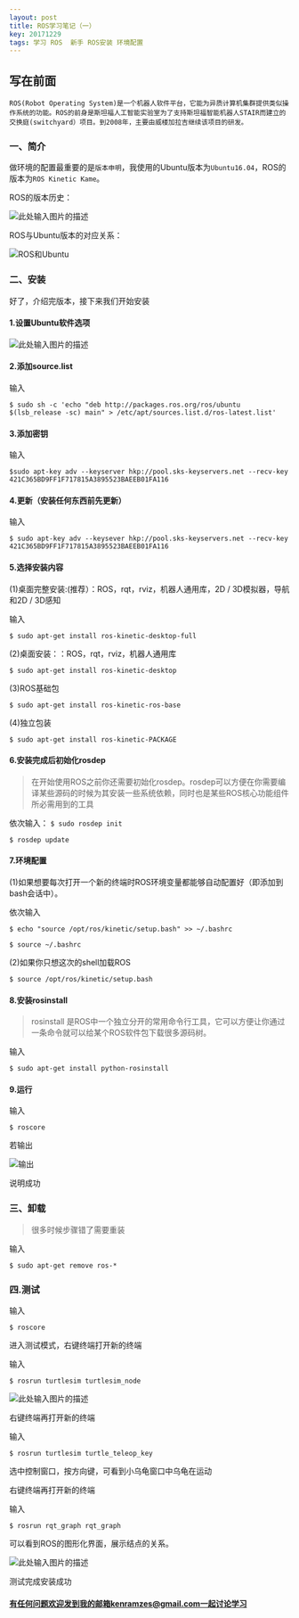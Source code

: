 ```yaml
---
layout: post
title: ROS学习笔记（一）
key: 20171229
tags: 学习 ROS  新手 ROS安装 环境配置
---
```

写在前面
------
    ROS(Robot Operating System)是一个机器人软件平台，它能为异质计算机集群提供类似操作系统的功能。ROS的前身是斯坦福人工智能实验室为了支持斯坦福智能机器人STAIR而建立的交换庭(switchyard）项目。到2008年，主要由威楼加拉吉继续该项目的研发。
### 一、简介

做环境的配置最重要的是`版本申明`，我使用的Ubuntu版本为`Ubuntu16.04`，ROS的版本为`ROS Kinetic Kame`。

ROS的版本历史：

![此处输入图片的描述][2]

ROS与Ubuntu版本的对应关系：

![ROS和Ubuntu][3]

### 二、安装

好了，介绍完版本，接下来我们开始安装


#### 1.设置Ubuntu软件选项

![此处输入图片的描述][4]

#### 2.添加source.list

输入

`$ sudo sh -c 'echo "deb http://packages.ros.org/ros/ubuntu $(lsb_release -sc) main" > /etc/apt/sources.list.d/ros-latest.list'`

#### 3.添加密钥

输入

`$sudo apt-key adv --keyserver hkp://pool.sks-keyservers.net --recv-key 421C365BD9FF1F717815A3895523BAEEB01FA116`

#### 4.更新（安装任何东西前先更新）

输入

`$ sudo apt-key adv --keysever hkp://pool.sks-keyservers.net --recv-key 421C365BD9FF1F717815A3895523BAEEB01FA116`

#### 5.选择安装内容

(1)桌面完整安装:(推荐）：ROS，rqt，rviz，机器人通用库，2D / 3D模拟器，导航和2D / 3D感知

输入

`$ sudo apt-get install ros-kinetic-desktop-full`

(2)桌面安装：：ROS，rqt，rviz，机器人通用库

`$ sudo apt-get install ros-kinetic-desktop`

(3)ROS基础包

`$ sudo apt-get install ros-kinetic-ros-base`

(4)独立包装

`$ sudo apt-get install ros-kinetic-PACKAGE`

#### 6.安装完成后初始化rosdep

>在开始使用ROS之前你还需要初始化rosdep。rosdep可以方便在你需要编译某些源码的时候为其安装一些系统依赖，同时也是某些ROS核心功能组件所必需用到的工具


依次输入：
`$ sudo rosdep init`

`$ rosdep update`

#### 7.环境配置

(1)如果想要每次打开一个新的终端时ROS环境变量都能够自动配置好（即添加到bash会话中）。

依次输入

`$ echo "source /opt/ros/kinetic/setup.bash" >> ~/.bashrc`

`$ source ~/.bashrc`

(2)如果你只想这次的shell加载ROS

`$ source /opt/ros/kinetic/setup.bash`

#### 8.安装rosinstall

>rosinstall 是ROS中一个独立分开的常用命令行工具，它可以方便让你通过一条命令就可以给某个ROS软件包下载很多源码树。

输入

`$ sudo apt-get install python-rosinstall`

#### 9.运行

输入

`$ roscore`

若输出

![输出][5]

说明成功

### 三、卸载

>很多时候步骤错了需要重装

输入

`$ sudo apt-get remove ros-*`

### 四.测试

输入

`$ roscore`

进入测试模式，右键终端打开新的终端

输入

`$ rosrun turtlesim turtlesim_node`

![此处输入图片的描述][6]

右键终端再打开新的终端

输入

`$ rosrun turtlesim turtle_teleop_key`

选中控制窗口，按方向键，可看到小乌龟窗口中乌龟在运动

右键终端再打开新的终端

输入

`$ rosrun rqt_graph rqt_graph`

可以看到ROS的图形化界面，展示结点的关系。

![此处输入图片的描述][7]

测试完成安装成功



#### 有任何问题欢迎发到我的邮箱kenramzes@gmail.com一起讨论学习


  [1]: https://d21ii91i3y6o6h.cloudfront.net/gallery_images/from_proof/17860/large/1491854854/ros-kinetic-kame-logo.png
  [2]: https://raw.githubusercontent.com/KenRamzes/MarkdownPhotos/master/Res/ROS%E7%89%88%E6%9C%AC%E6%9B%B4%E6%9B%BF.png
  [3]: http://images2015.cnblogs.com/blog/657755/201701/657755-20170106150531128-68185507.png
  [4]: http://images2015.cnblogs.com/blog/657755/201701/657755-20170106150512737-473460622.png
  [5]: http://images2015.cnblogs.com/blog/657755/201701/657755-20170106150555394-196348866.png
  [6]:https://raw.githubusercontent.com/KenRamzes/MarkdownPhotos/master/Res/%E6%89%93%E5%BC%80%E6%B5%B7%E9%BE%9F.png
  [7]: https://raw.githubusercontent.com/KenRamzes/MarkdownPhotos/master/Res/%E4%B9%8C%E9%BE%9F%E8%8A%82%E7%82%B9.png
